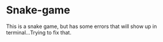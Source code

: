 # Snake-game
This is a snake game, but has some errors that will show up in terminal...Trying to fix that.
